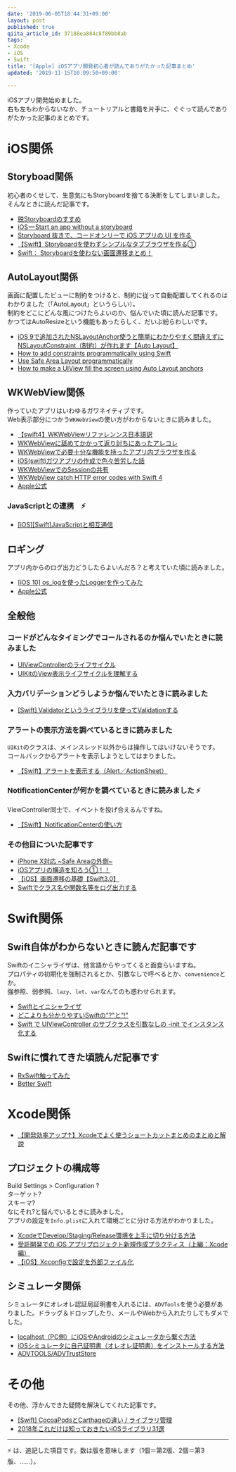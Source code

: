 ```yaml
---
date: '2019-06-05T18:44:31+09:00'
layout: post
published: true
qiita_article_id: 37188ea884c8f89bb8ab
tags:
- Xcode
- iOS
- Swift
title: '[Apple] iOSアプリ開発初心者が読んでありがたかった記事まとめ'
updated: '2019-11-15T10:09:50+09:00'

---
```

iOSアプリ開発始めました。  
右も左もわからないなか、チュートリアルと書籍を片手に、ぐぐって読んでありがたかった記事のまとめです。  
  
# iOS関係  
  
## Storyboad関係  
  
初心者のくせして、生意気にもStoryboardを捨てる決断をしてしまいました。  
そんなときに読んだ記事です。  
  
- [脱Storyboardのすすめ](https://qiita.com/furuyan/items/f1301e40d59589bafc56)  
- [iOS — Start an app without a storyboard](https://medium.com/ios-os-x-development/ios-start-an-app-without-storyboard-5f57e3251a25)  
- [Storyboard 抜きで、コードオンリーで iOS アプリの UI を作る](https://qiita.com/lovee/items/5e8c7752d7e383660543#storyboard-%E3%82%92%E3%83%97%E3%83%AD%E3%82%B8%E3%82%A7%E3%82%AF%E3%83%88%E3%81%8B%E3%82%89%E5%89%8A%E9%99%A4%E3%81%99%E3%82%8B)  
- [【Swift】Storyboardを使わずシンプルなタブブラウザを作る①](https://qiita.com/penguin1121/items/1ffb1a8781a60f9192dd)  
- [Swift： Storyboardを使わない画面遷移まとめ！](http://programming-beginner-memo.com/?p=825)  
  
## AutoLayout関係  
  
画面に配置したビューに制約をつけると、制約に従って自動配置してくれるのはわかりました（「AutoLayout」というらしい）。  
制約をどこにどんな風につけたらよいのか、悩んでいた頃に読んだ記事です。  
かつてはAutoResizeという機能もあったらしく、だいぶ紛らわしいです。  
  
- [iOS 9で追加されたNSLayoutAnchor使うと簡単にわかりやすく間違えずにNSLayoutConstraint（制約）が作れます【Auto Layout】](https://qiita.com/yucovin/items/4bebcc7a8b1088b374c9)  
- [How to add constraints programmatically using Swift](https://stackoverflow.com/questions/26180822/how-to-add-constraints-programmatically-using-swift)  
- [Use Safe Area Layout programmatically](https://stackoverflow.com/questions/46317061/use-safe-area-layout-programmatically)  
- [How to make a UIView fill the screen using Auto Layout anchors](https://www.hackingwithswift.com/example-code/uikit/how-to-make-a-uiview-fill-the-screen-using-auto-layout-anchors)  
  
  
  
  
## WKWebView関係  
  
作っていたアプリはいわゆるガワネイティブです。  
Web表示部分につかう`WKWebView`の使い方がわからないときに読みました。  
  
- [【swift4】WKWebViewリファレンンス日本語訳](https://qiita.com/shunyooo/items/d03a714af4dadd0727a6)  
- [WKWebViewに舐めてかかって返り討ちにあったアレコレ](https://qiita.com/aryzae/items/9b3d6f77cb5082665220)  
- [WKWebViewで必要十分な機能を持ったアプリ内ブラウザを作る](https://qiita.com/t__nabe/items/4cc9650b1131f6d4d114)  
- [iOS(swift)ガワアプリの作成で色々苦労した話](https://qiita.com/am10/items/23ca5b5c8fbbe7ab2b77)  
- [WKWebViewでのSessionの共有](https://qiita.com/nikadon/items/485b02d412d9d21adf6c)  
- [WKWebView catch HTTP error codes with Swift 4](https://stackoverflow.com/questions/49321823/wkwebview-catch-http-error-codes-with-swift-4)  
- [Apple公式](https://developer.apple.com/documentation/webkit/wkwebview)  
  
### JavaScriptとの連携　:zap:  
  
- [[iOS][Swift]JavaScriptと相互通信](https://qiita.com/usayuki/items/6979d0d6f7d8f5b302ad)  
  
## ロギング  
  
アプリ内からのログ出力どうしたらよいんだろ？と考えていた頃に読みました。  
  
-  [[iOS 10] os_logを使ったLoggerを作ってみた](https://dev.classmethod.jp/smartphone/iphone/ios-10-os-log-logger/)  
- [Apple公式](https://developer.apple.com/documentation/os/logging)  
  
## 全般他  
  
### コードがどんなタイミングでコールされるのか悩んでいたときに読みました  
  
- [UIViewControllerのライフサイクル](https://qiita.com/motokiee/items/0ca628b4cc74c8c5599d)  
- [UIKitのView表示ライフサイクルを理解する](https://qiita.com/shtnkgm/items/f133f73baaa71172efb2)  
  
### 入力バリデーションどうしようか悩んでいたときに読みました  
  
- [[Swift] Validatorというライブラリを使ってValidationする](https://qiita.com/tenten0213/items/3248eb73852ef8dd12b0)  
  
### アラートの表示方法を調べているときに読みました  
  
`UIKit`のクラスは、メインスレッド以外からは操作してはいけないそうです。  
コールバックからアラートを表示しようとしてはまりました。  
  
- [【Swift】アラートを表示する（Alert／ActionSheet） ](https://qiita.com/funafuna/items/b76e62eb82fc8d788da5)  
  
### NotificationCenterが何かを調べているときに読みました :zap:  
  
ViewController同士で、イベントを投げ合えるんですね。  
  
- [【Swift】NotificationCenterの使い方](https://qiita.com/ryo-ta/items/2b142361996657463e5f)  
  
### その他目についた記事です  
  
- [iPhone X対応 ~Safe Areaの外側~](https://qiita.com/akatsuki174/items/407158d0d19c60d0020a)  
- [iOSアプリの構造を知ろう①！！](https://www.pro-s.co.jp/engineerblog/ios/post_6339.html)  
- [【iOS】画面遷移の基礎【Swift3.0】](https://qiita.com/fromage-blanc/items/b3cb0e7833a1d5659463)  
- [Swiftでクラス名や関数名等をログ出力する](https://qiita.com/shtnkgm/items/de9cf3d85ccd0cef0a81)  
  
  
# Swift関係  
  
## Swift自体がわからないときに読んだ記事です  
  
Swiftのイニシャライザは、他言語からやってくると面食らいますね。  
プロパティの初期化を強制されるとか、引数なしで呼べるとか、`convenience`とか。  
強参照、弱参照、`lazy`、`let`、`var`なんてのも惑わせられます。  
  
- [Swiftとイニシャライザ](https://qiita.com/shtnkgm/items/8b7979fc84a3cc065238)  
- [どこよりも分かりやすいSwiftの"?"と"!"](https://qiita.com/maiki055/items/b24378a3707bd35a31a8)  
- [Swift で UIViewController のサブクラスを引数なしの -init でインスタンス化する](https://qiita.com/shota_hamada/items/f6bf6d2700b2cd8369b8)  
  
## Swiftに慣れてきた頃読んだ記事です  
  
- [RxSwift触ってみた](https://qiita.com/jollyjoester/items/c4013c60acd453ea7248)  
- [Better Swift](https://qiita.com/tattn/items/3b90bb01e9771ec27b00)  
  
# Xcode関係  
  
- [【開発効率アップ↑】Xcodeでよく使うショートカットまとめのまとめと解説](https://qiita.com/snow_richisland/items/0df7764938e59a8572b32)  
  
## プロジェクトの構成等  
  
Build Settings > Configuration ?  
ターゲット?  
スキーマ?  
なにそれ?と悩んでいるときに読みました。  
アプリの設定を`Info.plist`に入れて環境ごとに分ける方法がわかりました。  
  
- [XcodeでDevelop/Staging/Release環境を上手に切り分ける方法](https://qiita.com/Todate/items/a2e6a26731c79bd23e02)  
- [受託開発での iOS アプリプロジェクト新規作成プラクティス（上編：Xcode 編）](https://qiita.com/lovee/items/38cdfd5d2f5827f27427)  
- [【iOS】Xcconfigで設定を外部ファイル化](http://www.cl9.info/entry/2017/12/19/152505)  
  
## シミュレータ関係  
  
シミュレータにオレオレ認証局証明書を入れるには、`ADVTools`を使う必要がありました。ドラッグ＆ドロップしたり、メールやWebから入れたりしてもダメでした。  
  
- [localhost（PC側）にiOSやAndroidのシミュレータから繋ぐ方法](https://qiita.com/morimorim/items/310e9c99cb7b3b27f2f4)  
- [iOSシミュレータに自己証明書（オレオレ証明書）をインストールする方法](http://blog.nambo.jp/2014/08/19/ios-simulator-crt/)  
- [ADVTOOLS/ADVTrustStore](https://github.com/ADVTOOLS/ADVTrustStore)  
  
# その他  
  
その他、浮かんできた疑問を解決してくれた記事です。  
  
- [[Swift] CocoaPodsとCarthageの違い / ライブラリ管理](https://qiita.com/nori0620/items/b81ae171f0e82b0c2d8a)  
- [2018年これだけは知っておきたいiOSライブラリ31選](https://qiita.com/kohei1218/items/275fcee7406395919885)  
  
  
  
----  
:zap: は、追記した項目です。数は版を意味します（1個＝第2版、2個＝第3版、……）。  
